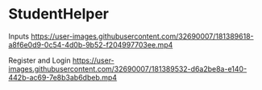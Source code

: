 # StudentHelper

Inputs
https://user-images.githubusercontent.com/32690007/181389618-a8f6e0d9-0c54-4d0b-9b52-f204997703ee.mp4

Register and Login
https://user-images.githubusercontent.com/32690007/181389532-d6a2be8a-e140-442b-ac69-7e8b3ab6dbeb.mp4
